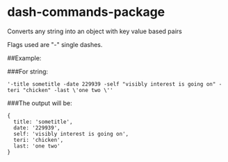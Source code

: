 # dash-commands-package

Converts any string into an object with key value based pairs

Flags used are "-" single dashes. 

##Example:

###For string: 

```
'-title sometitle -date 229939 -self "visibly interest is going on" -teri "chicken" -last \'one two \''
```

###The output will be:

```
{
  title: 'sometitle',
  date: '229939',
  self: 'visibly interest is going on',
  teri: 'chicken',
  last: 'one two'
}
```